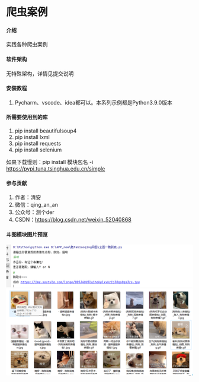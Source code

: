 # 爬虫案例

#### 介绍
实践各种爬虫案例

#### 软件架构
无特殊架构，详情见提交说明


#### 安装教程

1.  Pycharm、vscode、idea都可以。本系列示例都是Python3.9.0版本

#### 所需要使用到的库

1.  pip install beautifulsoup4
2.  pip install lxml
3.  pip install requests
4.  pip install selenium

如果下载慢则：pip install 模块包名 -i https://pypi.tuna.tsinghua.edu.cn/simple

#### 参与贡献

1.  作者：清安
2.  微信：qing_an_an
3.  公众号：测个der
4.  CSDN：https://blog.csdn.net/weixin_52040868


#### 斗图模块图片预览
![输入图片说明](%E6%96%97%E5%9B%BE/image.png)
![输入图片说明](%E6%96%97%E5%9B%BE/1676362135588.jpg)
